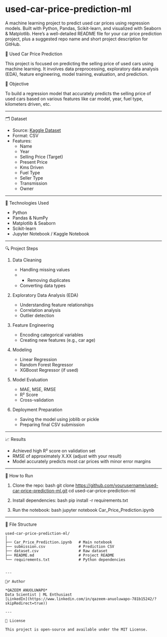 # used-car-price-prediction-ml
A machine learning project to predict used car prices using regression models. Built with Python, Pandas, Scikit-learn, and visualized with Seaborn &amp; Matplotlib.
Here’s a well-detailed README file for your car price prediction project, plus a suggested repo name and short project description for GitHub.

🚗 Used Car Price Prediction

This project is focused on predicting the selling price of used cars using machine learning. It involves data preprocessing, exploratory data analysis (EDA), feature engineering, model training, evaluation, and prediction.

📌 Objective

To build a regression model that accurately predicts the selling price of used cars based on various features like car model, year, fuel type, kilometers driven, etc.

---

🗂 Dataset

- Source: [Kaggle Dataset]([https://www.kaggle.com/](https://www.kaggle.com/competitions/hackathon-qualification/data))
- Format: CSV
- Features:
  - Name
  - Year
  - Selling Price (Target)
  - Present Price
  - Kms Driven
  - Fuel Type
  - Seller Type
  - Transmission
  - Owner

---

🔧 Technologies Used

- Python
- Pandas & NumPy
- Matplotlib & Seaborn
- Scikit-learn
- Jupyter Notebook / Kaggle Notebook

---

🔍 Project Steps

1. Data Cleaning  
   - Handling missing values
   - - Removing duplicates  
   - Converting data types

2. Exploratory Data Analysis (EDA)  
   - Understanding feature relationships  
   - Correlation analysis  
   - Outlier detection

3. Feature Engineering  
   - Encoding categorical variables  
   - Creating new features (e.g., car age)

4. Modeling  
   - Linear Regression  
   - Random Forest Regressor  
   - XGBoost Regressor (if used)

5. Model Evaluation  
   - MAE, MSE, RMSE  
   - R² Score  
   - Cross-validation

6. Deployment Preparation  
   - Saving the model using joblib or pickle  
   - Preparing final CSV submission

---

📈 Results

- Achieved high R² score on validation set
- RMSE of approximately X.XX (adjust with your result)
- Model accurately predicts most car prices with minor error margins

---

🚀 How to Run

1. Clone the repo:
   bash
   git clone https://github.com/yourusername/used-car-price-prediction-ml.git
   cd used-car-price-prediction-ml
   

2. Install dependencies:
   bash
   pip install -r requirements.txt
   

3. Run the notebook:
   bash
   jupyter notebook Car_Price_Prediction.ipynb
   

---

📁 File Structure

```
used-car-price-prediction-ml/
│
├── Car_Price_Prediction.ipynb   # Main notebook
├── submission.csv               # Prediction CSV
├── dataset.csv                  # Raw dataset
├── README.md                    # Project README
└── requirements.txt             # Python dependencies


---

🙋‍♂ Author

*QAZEEM ANUOLUWAPO*  
Data Scientist | ML Enthusiast  
[LinkedIn](https://www.linkedin.com/in/qazeem-anuoluwapo-781b15242/?skipRedirect=true)) 

---

📝 License

This project is open-source and available under the MIT License.

